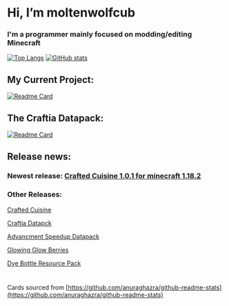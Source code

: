 # Hi, I’m moltenwolfcub

### I'm a programmer mainly focused on modding/editing Minecraft

[![Top Langs](https://github-readme-stats.vercel.app/api/top-langs/?username=moltenwolfcub&langs_count=10&layout=compact&theme=algolia)](https://github.com/moltenwolfcub)
[![GitHub stats](https://github-readme-stats.vercel.app/api?username=moltenwolfcub&show_icons=true&include_all_commits=true&theme=algolia)](https://github.com/moltenwolfcub)

## My Current Project:

[![Readme Card](https://github-readme-stats.vercel.app/api/pin/?username=moltenwolfcub&repo=crafted_cuisine&theme=algolia)](https://github.com/moltenwolfcub/crafted_cuisine)

## The Craftia Datapack:

[![Readme Card](https://github-readme-stats.vercel.app/api/pin/?username=moltenwolfcub&repo=craftia&theme=algolia)](https://github.com/moltenwolfcub/craftia)

## Release news:

### Newest release: [Crafted Cuisine 1.0.1 for minecraft 1.18.2](https://github.com/moltenwolfcub/crafted_cuisine/releases/tag/v1.0.1-1.18.2)

### Other Releases:

[Crafted Cuisine](https://github.com/moltenwolfcub/crafted_cuisine/releases/tag/v1.0.0-1.18.2)

[Craftia Datapck](https://github.com/moltenwolfcub/craftia_datapack/releases/tag/v1.3.1)

[Advancment Speedup Datapack](https://github.com/moltenwolfcub/speed-up-datapack/releases/tag/v1.0.3)

[Glowing Glow Berries](https://github.com/moltenwolfcub/glowing_berries/releases/tag/v1.0.0)

[Dye Bottle Resource Pack](https://github.com/moltenwolfcub/dye_bottles_resourcepack/releases/tag/v1.17.1)

#  

Cards sourced from [https://github.com/anuraghazra/github-readme-stats](https://github.com/anuraghazra/github-readme-stats)
